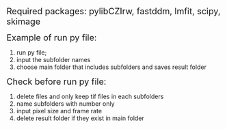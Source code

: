 <span style="font-size: 20px;">Required packages: pylibCZIrw, fastddm, lmfit, scipy, skimage</span>

<span style="font-size: 20px;">Example of run py file:</span>
1. run py file;
2. input the subfolder names
3. choose main folder that includes subfolders and saves result folder

<span style="font-size: 20px;">Check before run py file:</span>
1. delete files and only keep tif files in each subfolders 
2. name subfolders with number only
3. input pixel size and frame rate
4. delete result folder if they exist in main folder
